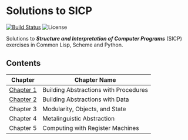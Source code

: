 # Solutions to SICP
[![Build Status](https://travis-ci.org/perryleo/sicp.svg?branch=master)](https://travis-ci.org/perryleo/sicp)
![License](https://img.shields.io/badge/license-MIT%20License-blue.svg)

Solutions to ***Structure and Interpretation of Computer Programs*** (SICP) exercises in Common Lisp, Scheme and Python.

## Contents
| Chapter                                  | Chapter Name                          |
| ---------------------------------------- | ------------------------------------- |
| [Chapter 1](https://github.com/perryleo/sicp/tree/master/chapter_01) | Building Abstractions with Procedures |
| [Chapter 2](https://github.com/perryleo/sicp/tree/master/chapter_02) | Building Abstractions with Data       |
| Chapter 3                                | Modularity, Objects, and State        |
| Chapter 4                                | Metalinguistic Abstraction            |
| Chapter 5                                | Computing with Register Machines      |
